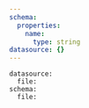 ```yaml
---
schema:
  properties:
    name:
      type: string
datasource: {}
---
```


```yaml-data-entry
datasource:
  file:
schema:
  file:
```
